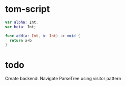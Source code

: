 # tom-script

```Swift
var alpha: Int;
var beta: Int;

func add(a: Int, b: Int) -> void {
  return a+b
}
```
# todo
Create backend. Navigate ParseTree using visitor pattern

